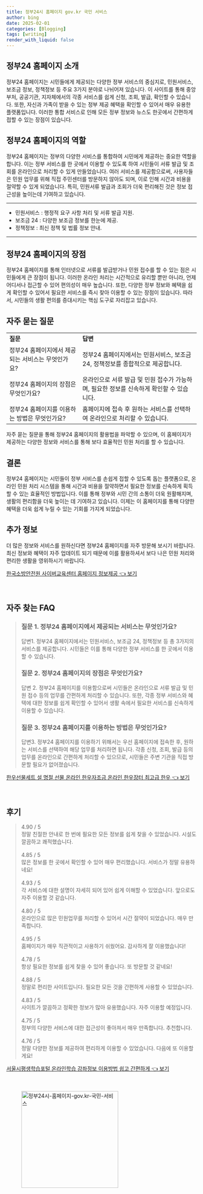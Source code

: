 ```yaml
---
title: 정부24시 홈페이지 gov.kr 국민 서비스
author: bing
date: 2025-02-01
categories: [Blogging]
tags: [writing]
render_with_liquid: false
---
```



<h2 id='정부24_홈페이지_소개'>정부24 홈페이지 소개</h2>

<p>정부24 홈페이지는 시민들에게 제공되는 다양한 정부 서비스의 중심지로, 민원서비스, 보조금 정보, 정책정보 등 주요 3가지 분야로 나뉘어져 있습니다. 이 사이트를 통해 중앙부처, 공공기관, 지자체에서의 각종 서비스를 쉽게 신청, 조회, 발급, 확인할 수 있습니다. 또한, 자신과 가족이 받을 수 있는 정부 제공 혜택을 확인할 수 있어서 매우 유용한 플랫폼입니다. 이러한 통합 서비스로 인해 모든 정부 정보와 뉴스도 한곳에서 간편하게 접할 수 있는 장점이 있습니다.</p>

<h2 id='정부24_홈페이지의_역할'>정부24 홈페이지의 역할</h2>

<p>정부24 홈페이지는 정부의 다양한 서비스를 통합하여 시민에게 제공하는 중요한 역할을 합니다. 이는 정부 서비스를 한 곳에서 이용할 수 있도록 하여 시민들이 서류 발급 및 조회를 온라인으로 처리할 수 있게 만들었습니다. 여러 서비스를 제공함으로써, 사용자들은 민원 업무를 위해 직접 주민센터를 방문하지 않아도 되며, 이로 인해 시간과 비용을 절약할 수 있게 되었습니다. 특히, 민원서류 발급과 조회가 더욱 편리해진 것은 정보 접근성을 높이는데 기여하고 있습니다.</p>

<hr />

<ul>
    <li>민원서비스 : 행정적 요구 사항 처리 및 서류 발급 지원.</li>
    <li>보조금 24 : 다양한 보조금 정보를 한눈에 제공.</li>
    <li>정책정보 : 최신 정책 및 법률 정보 안내.</li>
</ul>

<hr />

<h2 id='정부24_홈페이지의_장점'>정부24 홈페이지의 장점</h2>

<p>정부24 홈페이지를 통해 인터넷으로 서류를 발급받거나 민원 접수를 할 수 있는 점은 시민들에게 큰 장점이 됩니다. 이러한 온라인 처리는 시간적으로 유리할 뿐만 아니라, 언제 어디서나 접근할 수 있어 편의성이 매우 높습니다. 또한, 다양한 정부 정보와 혜택을 쉽게 확인할 수 있어서 필요한 서비스를 즉시 찾아 이용할 수 있는 장점이 있습니다. 따라서, 시민들의 생활 편의를 증대시키는 핵심 도구로 자리잡고 있습니다.</p>

<h2 id='자주_묻는_질문'>자주 묻는 질문</h2>

<table>
    <tr>
        <td><b>질문</b></td>
        <td><b>답변</b></td>
    </tr>
    <tr>
        <td>정부24 홈페이지에서 제공되는 서비스는 무엇인가요?</td>
        <td>정부24 홈페이지에서는 민원서비스, 보조금 24, 정책정보를 종합적으로 제공합니다.</td>
    </tr>
    <tr>
        <td>정부24 홈페이지의 장점은 무엇인가요?</td>
        <td>온라인으로 서류 발급 및 민원 접수가 가능하며, 필요한 정보를 신속하게 확인할 수 있습니다.</td>
    </tr>
    <tr>
        <td>정부24 홈페이지를 이용하는 방법은 무엇인가요?</td>
        <td>홈페이지에 접속 후 원하는 서비스를 선택하여 온라인으로 처리할 수 있습니다.</td>
    </tr>
</table>

<p>자주 묻는 질문을 통해 정부24 홈페이지의 활용법을 파악할 수 있으며, 이 홈페이지가 제공하는 다양한 정보와 서비스를 통해 보다 효율적인 민원 처리를 할 수 있습니다.</p>

<h2 id='결론'>결론</h2>

<p>정부24 홈페이지는 시민들이 정부 서비스를 손쉽게 접할 수 있도록 돕는 플랫폼으로, 온라인 민원 처리 시스템을 통해 시간과 비용을 절약하면서 필요한 정보를 신속하게 획득할 수 있는 효율적인 방법입니다. 이를 통해 정부와 시민 간의 소통이 더욱 원활해지며, 생활의 편리함을 더욱 높이는 데 기여하고 있습니다. 이제는 이 홈페이지를 통해 다양한 혜택을 더욱 쉽게 누릴 수 있는 기회를 가지게 되었습니다.</p>

<h2 id='추가_정보'>추가 정보</h2>

<p>더 많은 정보와 서비스를 원하신다면 정부24 홈페이지를 자주 방문해 보시기 바랍니다. 최신 정보와 혜택이 자주 업데이트 되기 때문에 이를 활용하셔서 보다 나은 민원 처리와 편리한 생활을 영위하시기 바랍니다.</p>


<p><a class="click-button" title="한국소방안전원 사이버교육센터 홈페이지 정보제공" href="https://greenforu.github.io/posts/%ED%95%9C%EA%B5%AD%EC%86%8C%EB%B0%A9%EC%95%88%EC%A0%84%EC%9B%90-%EC%82%AC%EC%9D%B4%EB%B2%84%EA%B5%90%EC%9C%A1%EC%84%BC%ED%84%B0-%ED%99%88%ED%8E%98%EC%9D%B4%EC%A7%80-%EC%A0%95%EB%B3%B4%EC%A0%9C%EA%B3%B5/" rel="dofollow">한국소방안전원 사이버교육센터 홈페이지 정보제공 👈 보기</a></p><br>
<h2 id='자주_찾는_FAQ'>자주 찾는 FAQ</h2>
<div itemscope="" itemtype="https://schema.org/FAQPage"> 
<blockquote> 
<div itemscope="" itemprop="mainEntity" itemtype="https://schema.org/Question"> 
<h3 itemprop="name">질문 1. 정부24 홈페이지에서 제공되는 서비스는 무엇인가요?</h3> 
<div itemscope="" itemprop="acceptedAnswer" itemtype="https://schema.org/Answer"> 
<span itemprop="text"> 
<p>답변1. 정부24 홈페이지에서는 민원서비스, 보조금 24, 정책정보 등 총 3가지의 서비스를 제공합니다. 시민들은 이를 통해 다양한 정부 서비스를 한 곳에서 이용할 수 있습니다.</p> 
</span> 
</div> 
</div> 
<div itemscope="" itemprop="mainEntity" itemtype="https://schema.org/Question"> 
<h3 itemprop="name">질문 2. 정부24 홈페이지의 장점은 무엇인가요?</h3> 
<div itemscope="" itemprop="acceptedAnswer" itemtype="https://schema.org/Answer"> 
<span itemprop="text"> 
<p>답변 2. 정부24 홈페이지를 이용함으로써 시민들은 온라인으로 서류 발급 및 민원 접수 등의 업무를 간편하게 처리할 수 있습니다. 또한, 각종 정부 서비스와 혜택에 대한 정보를 쉽게 확인할 수 있어서 생활 속에서 필요한 서비스를 신속하게 이용할 수 있습니다.</p> 
</span> 
</div> 
</div> 
<div itemscope="" itemprop="mainEntity" itemtype="https://schema.org/Question"> 
<h3 itemprop="name">질문 3. 정부24 홈페이지를 이용하는 방법은 무엇인가요?</h3> 
<div itemscope="" itemprop="acceptedAnswer" itemtype="https://schema.org/Answer"> 
<span itemprop="text"> 
<p>답변3. 정부24 홈페이지를 이용하기 위해서는 우선 홈페이지에 접속한 후, 원하는 서비스를 선택하여 해당 업무를 처리하면 됩니다. 각종 신청, 조회, 발급 등의 업무를 온라인으로 간편하게 처리할 수 있으므로, 시민들은 주변 기관을 직접 방문할 필요가 없어졌습니다.</p> 
</span> 
</div> 
</div> 
</blockquote> 
</div>
<p><a class="click-button" title="한우선물세트 설 명절 선물 온라인 한우자조금 온라인 한우장터 최고급 한우" href="https://greenforu.github.io/posts/%ED%95%9C%EC%9A%B0%EC%84%A0%EB%AC%BC%EC%84%B8%ED%8A%B8-%EC%84%A4-%EB%AA%85%EC%A0%88-%EC%84%A0%EB%AC%BC-%EC%98%A8%EB%9D%BC%EC%9D%B8-%ED%95%9C%EC%9A%B0%EC%9E%90%EC%A1%B0%EA%B8%88-%EC%98%A8%EB%9D%BC%EC%9D%B8-%ED%95%9C%EC%9A%B0%EC%9E%A5%ED%84%B0-%EC%B5%9C%EA%B3%A0%EA%B8%89-%ED%95%9C%EC%9A%B0/" rel="dofollow">한우선물세트 설 명절 선물 온라인 한우자조금 온라인 한우장터 최고급 한우 👈 보기</a></p><br>
<h2 id='후기'>후기</h2>
<div itemscope itemtype="https://schema.org/Product">
  <blockquote>
  <div itemprop="review" itemscope itemtype="https://schema.org/Review">
      <div itemprop="reviewRating" itemscope itemtype="https://schema.org/Rating"> <span itemprop="ratingValue">4.90</span> / <span itemprop="bestRating">5</span> </div>
      <span itemprop="reviewBody">정말 친절한 안내로 한 번에 필요한 모든 정보를 쉽게 찾을 수 있었습니다. 시설도 깔끔하고 쾌적했습니다.</span>
  </div>
  <br>
  <div itemprop="review" itemscope itemtype="https://schema.org/Review">
      <div itemprop="reviewRating" itemscope itemtype="https://schema.org/Rating"> <span itemprop="ratingValue">4.85</span> / <span itemprop="bestRating">5</span> </div>
      <span itemprop="reviewBody">많은 정보를 한 곳에서 확인할 수 있어 매우 편리했습니다. 서비스가 정말 유용하네요!</span>
  </div>
  <br>
  <div itemprop="review" itemscope itemtype="https://schema.org/Review">
      <div itemprop="reviewRating" itemscope itemtype="https://schema.org/Rating"> <span itemprop="ratingValue">4.93</span> / <span itemprop="bestRating">5</span> </div>
      <span itemprop="reviewBody">각 서비스에 대한 설명이 자세히 되어 있어 쉽게 이해할 수 있었습니다. 앞으로도 자주 이용할 것 같습니다.</span>
  </div>
  <br>
  <div itemprop="review" itemscope itemtype="https://schema.org/Review">
      <div itemprop="reviewRating" itemscope itemtype="https://schema.org/Rating"> <span itemprop="ratingValue">4.80</span> / <span itemprop="bestRating">5</span> </div>
      <span itemprop="reviewBody">온라인으로 많은 민원업무를 처리할 수 있어서 시간 절약이 되었습니다. 매우 만족합니다.</span>
  </div>
  <br>
  <div itemprop="review" itemscope itemtype="https://schema.org/Review">
      <div itemprop="reviewRating" itemscope itemtype="https://schema.org/Rating"> <span itemprop="ratingValue">4.95</span> / <span itemprop="bestRating">5</span> </div>
      <span itemprop="reviewBody">홈페이지가 매우 직관적이고 사용하기 쉬웠어요. 감사하게 잘 이용했습니다!</span>
  </div>
  <br>
  <div itemprop="review" itemscope itemtype="https://schema.org/Review">
      <div itemprop="reviewRating" itemscope itemtype="https://schema.org/Rating"> <span itemprop="ratingValue">4.78</span> / <span itemprop="bestRating">5</span> </div>
      <span itemprop="reviewBody">항상 필요한 정보를 쉽게 찾을 수 있어 좋습니다. 또 방문할 것 같네요!</span>
  </div>
  <br>
  <div itemprop="review" itemscope itemtype="https://schema.org/Review">
      <div itemprop="reviewRating" itemscope itemtype="https://schema.org/Rating"> <span itemprop="ratingValue">4.88</span> / <span itemprop="bestRating">5</span> </div>
      <span itemprop="reviewBody">정말로 편리한 사이트입니다. 필요한 모든 것을 간편하게 사용할 수 있었습니다.</span>
  </div>
  <br>
  <div itemprop="review" itemscope itemtype="https://schema.org/Review">
      <div itemprop="reviewRating" itemscope itemtype="https://schema.org/Rating"> <span itemprop="ratingValue">4.83</span> / <span itemprop="bestRating">5</span> </div>
      <span itemprop="reviewBody">사이트가 깔끔하고 정확한 정보가 많아 유용했습니다. 자주 이용할 예정입니다.</span>
  </div>
  <br>
  <div itemprop="review" itemscope itemtype="https://schema.org/Review">
      <div itemprop="reviewRating" itemscope itemtype="https://schema.org/Rating"> <span itemprop="ratingValue">4.75</span> / <span itemprop="bestRating">5</span> </div>
      <span itemprop="reviewBody">정부의 다양한 서비스에 대한 접근성이 좋아져서 매우 만족합니다. 추천합니다.</span>
  </div>
  <br>
  <div itemprop="review" itemscope itemtype="https://schema.org/Review">
      <div itemprop="reviewRating" itemscope itemtype="https://schema.org/Rating"> <span itemprop="ratingValue">4.76</span> / <span itemprop="bestRating">5</span> </div>
      <span itemprop="reviewBody">정말 다양한 정보를 제공하여 편리하게 이용할 수 있었습니다. 다음에 또 이용할게요!</span>
  </div>
  </blockquote>
</div>
<p><a class="click-button" title="서울시평생학습포털 온라인학습 강좌정보 이용방법 쉽고 간편하게" href="https://greenforu.github.io/posts/%EC%84%9C%EC%9A%B8%EC%8B%9C%ED%8F%89%EC%83%9D%ED%95%99%EC%8A%B5%ED%8F%AC%ED%84%B8-%EC%98%A8%EB%9D%BC%EC%9D%B8%ED%95%99%EC%8A%B5-%EA%B0%95%EC%A2%8C%EC%A0%95%EB%B3%B4-%EC%9D%B4%EC%9A%A9%EB%B0%A9%EB%B2%95-%EC%89%BD%EA%B3%A0-%EA%B0%84%ED%8E%B8%ED%95%98%EA%B2%8C/" rel="dofollow">서울시평생학습포털 온라인학습 강좌정보 이용방법 쉽고 간편하게 👈 보기</a></p><br>
<figure class="image"><img src="https://greenforu.github.io/assets/img/thumbnail/정부24시-홈페이지-gov.kr-국민-서비스.webp" alt="정부24시-홈페이지-gov.kr-국민-서비스" width="256" height="256"></figure>